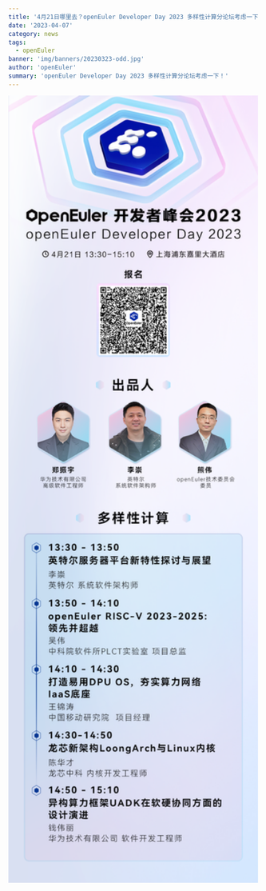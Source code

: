 ```yaml
---
title: '4月21日哪里去？openEuler Developer Day 2023 多样性计算分论坛考虑一下！'
date: '2023-04-07'
category: news
tags:
  - openEuler
banner: 'img/banners/20230323-odd.jpg'
author: 'openEuler'
summary: 'openEuler Developer Day 2023 多样性计算分论坛考虑一下！'
---
```



<img src="./1.png" width="500" >